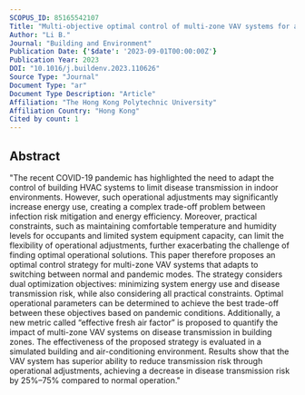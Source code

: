 ```yaml
---
SCOPUS_ID: 85165542107
Title: "Multi-objective optimal control of multi-zone VAV systems for adaptive switching between normal and pandemic modes"
Author: "Li B."
Journal: "Building and Environment"
Publication Date: {'$date': '2023-09-01T00:00:00Z'}
Publication Year: 2023
DOI: "10.1016/j.buildenv.2023.110626"
Source Type: "Journal"
Document Type: "ar"
Document Type Description: "Article"
Affiliation: "The Hong Kong Polytechnic University"
Affiliation Country: "Hong Kong"
Cited by count: 1
---
```


## Abstract
"The recent COVID-19 pandemic has highlighted the need to adapt the control of building HVAC systems to limit disease transmission in indoor environments. However, such operational adjustments may significantly increase energy use, creating a complex trade-off problem between infection risk mitigation and energy efficiency. Moreover, practical constraints, such as maintaining comfortable temperature and humidity levels for occupants and limited system equipment capacity, can limit the flexibility of operational adjustments, further exacerbating the challenge of finding optimal operational solutions. This paper therefore proposes an optimal control strategy for multi-zone VAV systems that adapts to switching between normal and pandemic modes. The strategy considers dual optimization objectives: minimizing system energy use and disease transmission risk, while also considering all practical constraints. Optimal operational parameters can be determined to achieve the best trade-off between these objectives based on pandemic conditions. Additionally, a new metric called “effective fresh air factor” is proposed to quantify the impact of multi-zone VAV systems on disease transmission in building zones. The effectiveness of the proposed strategy is evaluated in a simulated building and air-conditioning environment. Results show that the VAV system has superior ability to reduce transmission risk through operational adjustments, achieving a decrease in disease transmission risk by 25%–75% compared to normal operation."
